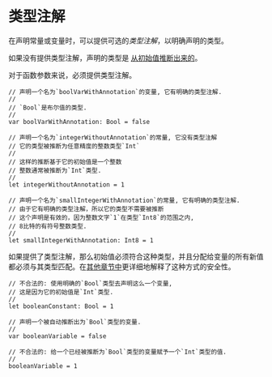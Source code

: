 # 类型注解

在声明常量或变量时，可以提供可选的*类型注解*，以明确声明的类型。

如果没有提供类型注解，声明的类型是 [从初始值推断出来的](https://docs.onflow.org/cadence/language/type-inference)。

对于函数参数来说，必须提供类型注解。

```cadence
// 声明一个名为`boolVarWithAnnotation`的变量, 它有明确的类型注解.
//
// `Bool`是布尔值的类型.
//
var boolVarWithAnnotation: Bool = false

// 声明一个名为`integerWithoutAnnotation`的常量, 它没有类型注解
// 它的类型被推断为任意精度的整数类型`Int`
//
// 这样的推断基于它的初始值是一个整数
// 整数通常被推断为`Int`类型.
//
let integerWithoutAnnotation = 1

// 声明一个名为`smallIntegerWithAnnotation`的常量, 它有明确的类型注解.
// 由于它有明确的类型注解，所以它的类型不需要被推断
// 这个声明是有效的，因为整数文字`1`在类型`Int8`的范围之内,
// 8比特的有符号整数类型.
//
let smallIntegerWithAnnotation: Int8 = 1
```

如果提供了类型注解，那么初始值必须符合这种类型，并且分配给变量的所有新值都必须与其类型匹配。在[其他章节中](https://docs.onflow.org/cadence/language/type-safety)更详细地解释了这种方式的安全性。

```cadence
// 不合法的: 使用明确的`Bool`类型去声明这么一个变量,
// 这是因为它的初始值是`Int`类型.
//
let booleanConstant: Bool = 1

// 声明一个被自动推断出为`Bool`类型的变量.
//
var booleanVariable = false

// 不合法的: 给一个已经被推断为`Bool`类型的变量赋予一个`Int`类型的值.
//
booleanVariable = 1
```

